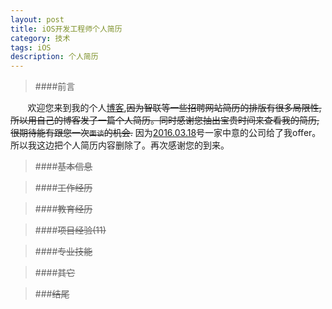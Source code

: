 ```yaml
---
layout: post
title: iOS开发工程师个人简历
category: 技术
tags: iOS
description: 个人简历
---
```


> ####前言
  


&#160; &#160; &#160; &#160;欢迎您来到我的个人[博客](http://liushaoxing.github.io),~~因为智联等一些招聘网站简历的排版有很多局限性,所以用自己的博客发了一篇个人简历。同时感谢您抽出宝贵时间来查看我的简历,很期待能有跟您一次`面谈`的机会.~~ 因为[2016.03.18]()号一家中意的公司给了我offer。所以我这边把个人简历内容删除了。再次感谢您的到来。
  


> ####~~基本信息~~
  


>####~~工作经历~~
 
  
 
>####~~教育经历~~
 

>####~~项目经验(11)~~
 


>####~~专业技能~~





>####~~其它~~



>###~~结尾~~


